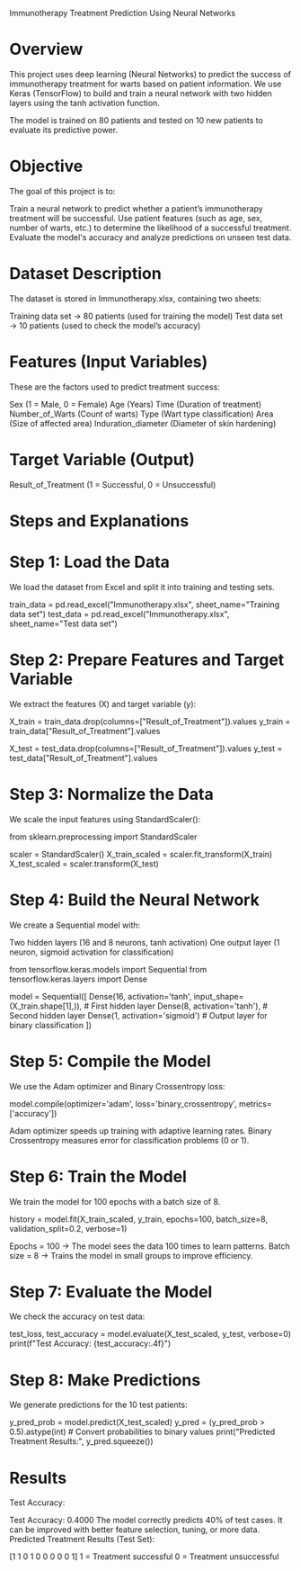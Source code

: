 Immunotherapy Treatment Prediction Using Neural Networks
# Overview
This project uses deep learning (Neural Networks) to predict the success of immunotherapy treatment for warts based on patient information. We use Keras (TensorFlow) to build and train a neural network with two hidden layers using the tanh activation function.

The model is trained on 80 patients and tested on 10 new patients to evaluate its predictive power.

# Objective
The goal of this project is to:

Train a neural network to predict whether a patient’s immunotherapy treatment will be successful.
Use patient features (such as age, sex, number of warts, etc.) to determine the likelihood of a successful treatment.
Evaluate the model's accuracy and analyze predictions on unseen test data.
# Dataset Description
The dataset is stored in Immunotherapy.xlsx, containing two sheets:

Training data set → 80 patients (used for training the model)
Test data set → 10 patients (used to check the model’s accuracy)

# Features (Input Variables)
These are the factors used to predict treatment success:

Sex (1 = Male, 0 = Female)
Age (Years)
Time (Duration of treatment)
Number_of_Warts (Count of warts)
Type (Wart type classification)
Area (Size of affected area)
Induration_diameter (Diameter of skin hardening)
# Target Variable (Output)
Result_of_Treatment (1 = Successful, 0 = Unsuccessful)
# Steps and Explanations
# Step 1: Load the Data
We load the dataset from Excel and split it into training and testing sets.

train_data = pd.read_excel("Immunotherapy.xlsx", sheet_name="Training data set")
test_data = pd.read_excel("Immunotherapy.xlsx", sheet_name="Test data set")
# Step 2: Prepare Features and Target Variable
We extract the features (X) and target variable (y):

X_train = train_data.drop(columns=["Result_of_Treatment"]).values
y_train = train_data["Result_of_Treatment"].values

X_test = test_data.drop(columns=["Result_of_Treatment"]).values
y_test = test_data["Result_of_Treatment"].values

# Step 3: Normalize the Data
We scale the input features using StandardScaler():

from sklearn.preprocessing import StandardScaler

scaler = StandardScaler()
X_train_scaled = scaler.fit_transform(X_train)
X_test_scaled = scaler.transform(X_test)

# Step 4: Build the Neural Network
We create a Sequential model with:

Two hidden layers (16 and 8 neurons, tanh activation)
One output layer (1 neuron, sigmoid activation for classification)

from tensorflow.keras.models import Sequential
from tensorflow.keras.layers import Dense

model = Sequential([
    Dense(16, activation='tanh', input_shape=(X_train.shape[1],)),  # First hidden layer
    Dense(8, activation='tanh'),  # Second hidden layer
    Dense(1, activation='sigmoid')  # Output layer for binary classification
])

# Step 5: Compile the Model
We use the Adam optimizer and Binary Crossentropy loss:

model.compile(optimizer='adam', loss='binary_crossentropy', metrics=['accuracy'])

Adam optimizer speeds up training with adaptive learning rates.
Binary Crossentropy measures error for classification problems (0 or 1).
# Step 6: Train the Model
We train the model for 100 epochs with a batch size of 8.

history = model.fit(X_train_scaled, y_train, epochs=100, batch_size=8, validation_split=0.2, verbose=1)

Epochs = 100 → The model sees the data 100 times to learn patterns.
Batch size = 8 → Trains the model in small groups to improve efficiency.
# Step 7: Evaluate the Model
We check the accuracy on test data:

test_loss, test_accuracy = model.evaluate(X_test_scaled, y_test, verbose=0)
print(f"Test Accuracy: {test_accuracy:.4f}")

# Step 8: Make Predictions
We generate predictions for the 10 test patients:

y_pred_prob = model.predict(X_test_scaled)
y_pred = (y_pred_prob > 0.5).astype(int)  # Convert probabilities to binary values
print("Predicted Treatment Results:", y_pred.squeeze())


# Results
Test Accuracy:

Test Accuracy: 0.4000
The model correctly predicts 40% of test cases.
It can be improved with better feature selection, tuning, or more data.
Predicted Treatment Results (Test Set):

[1 1 0 1 0 0 0 0 0 1]
1 = Treatment successful
0 = Treatment unsuccessful
